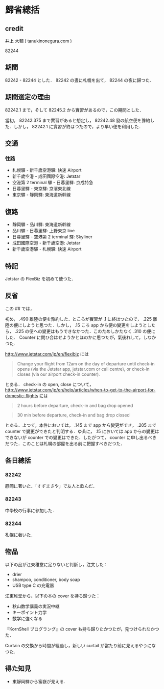 # 歸省總括

## credit

井上 大輔 ( tanukinonegura.com )

82244

## 期間

82242 - 82244 とした． 82242 の晝に札幌を出て， 82244 の夜に歸つた．

## 期間選定の理由

82242.1 まで，そして 82245.2 から實習があるので，この期間とした．

當初， 82242.375 まで實習があると想定し， 82242.48 發の航空便を豫約した．しかし， 82242.1 に實習が終はつたので，より早い便を利用した．

## 交通

### 往路

- 札幌驛 - 新千歲空港驛: 快速 Airport
- 新千歲空港 - 成田國際空港: Jetstar
- 空港第 2 terminal 驛 - 日暮里驛: 京成特急
- 日暮里驛 - 東京驛: 京濱東北線
- 東京驛 - 靜岡驛: 東海道新幹線

## 復路

- 靜岡驛 - 品川驛: 東海道新幹線
- 品川驛 - 日暮里驛: 上野東京 line
- 日暮里驛 - 空港第 2 terminal 驛: Skyliner
- 成田國際空港 - 新千歲空港: Jetstar
- 新千歲空港驛 - 札幌驛: 快速 Airport

## 特記

Jetstar の FlexBiz を初めて使つた．

## 反省

この ## では，

初め， .490 離陸の便を豫約した．ところが實習が .1 に終はつたので， .225 離陸の便にしようと思つた．しかし， .15 ころ app から便の變更をしようとしたら， .225 の便への變更はもうできなかつた．このためしかたなく .310 の便にした． Counter に問ひ合はせようかとほのかに思つたが，氣後れして，しなかつた．

http://www.jetstar.com/jp/en/flexibiz には

> Change your flight from 12am on the day of departure until check-in opens (via the Jetstar app, jetstar.com or call centre), or check-in closes (via our airport check-in counter).

とある． check-in の open, close について， http://www.jetstar.com/jp/en/help/articles/when-to-get-to-the-airport-for-domestic-flights には

> 2 hours before departure, check-in and bag drop opened

> 30 min before departure, check-in and bag drop closed

とある．よつて，本件においては， .145 まで app から變更ができ， .205 まで counter で變更ができたと判明する．ゆゑに， .15 においては app からの變更はできないが counter での變更はできた．したがつて， counter に申し出るべきだつた．このことは札幌の部屋を出る前に把握すべきだつた．

## 各日總括

### 82242

靜岡に著いた．「すずまさや」で友人と飲んだ．

### 82243

中學校の行事に參加した．

### 82244

札幌に著いた．

## 物品

以下の品が江東稚堂に足りないと判斷し，注文した：

- drier
- shampoo, conditioner, body soap
- USB type C の充電器

江東稚堂から，以下の本の cover を持ち歸つた：

- 秋山数学講義の実況中継
- キーポイント力学
- 数学に強くなる

『KornShell プログラング』の cover も持ち歸りたかつたが，見つけられなかつた．

Curtain の交換から時間が經過し，新しい curtail が當たり前に見えるやうになつた．

## 得た知見

- 東靜岡驛から富嶽が見える．

